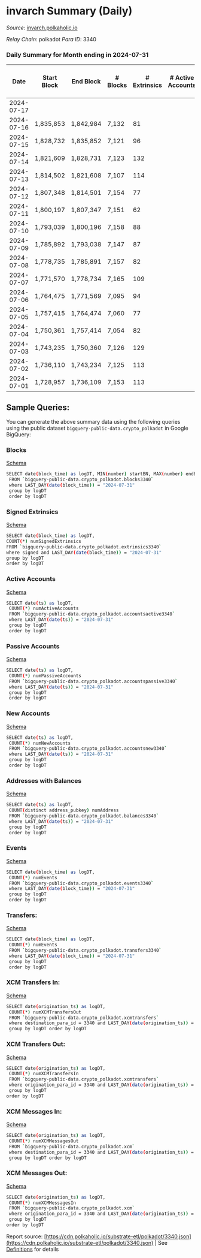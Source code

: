 # invarch Summary (Daily)

_Source_: [invarch.polkaholic.io](https://invarch.polkaholic.io)

*Relay Chain*: polkadot
*Para ID*: 3340



### Daily Summary for Month ending in 2024-07-31


| Date    | Start Block | End Block | # Blocks | # Extrinsics | # Active Accounts | # Passive Accounts | # New Accounts | # Addresses | # Events  | # Transfers ($USD) | # XCM Transfers In ($USD) | # XCM Transfers Out ($USD) | # XCM In | # XCM Out | Issues |
|---------|-------------|-----------|----------|--------------|-------------------|--------------------|----------------|-------------|-----------|--------------------|---------------------------|----------------------------|----------|-----------|--------|
| 2024-07-17 |  |  |  |  |  |  |  |  |  |   |   |   |  |  |  |
| 2024-07-16 | 1,835,853 | 1,842,984 | 7,132 | 81 |  |  |  | 76,548 | 20,692 | 1,734  |   |   |  |  |  |
| 2024-07-15 | 1,828,732 | 1,835,852 | 7,121 | 96 |  |  |  | 76,548 | 24,362 | 2,186  |   |   |  |  |  |
| 2024-07-14 | 1,821,609 | 1,828,731 | 7,123 | 132 |  |  |  | 76,548 | 26,735 | 2,055  |   |   |  |  |  |
| 2024-07-13 | 1,814,502 | 1,821,608 | 7,107 | 114 |  |  |  | 76,548 | 22,495 | 2,167  |   |   |  |  |  |
| 2024-07-12 | 1,807,348 | 1,814,501 | 7,154 | 77 |  |  |  | 76,546 | 25,051 | 1,577  |   |   |  |  |  |
| 2024-07-11 | 1,800,197 | 1,807,347 | 7,151 | 62 |  |  |  | 76,546 | 18,874 | 1,333  |   |   |  |  |  |
| 2024-07-10 | 1,793,039 | 1,800,196 | 7,158 | 88 |  |  |  | 76,546 | 22,689 | 1,955  |   |   |  |  |  |
| 2024-07-09 | 1,785,892 | 1,793,038 | 7,147 | 87 |  |  |  |  | 21,109 | 1,846  |   |   |  |  |  |
| 2024-07-08 | 1,778,735 | 1,785,891 | 7,157 | 82 |  |  |  |  | 23,238 | 1,826  |   |   |  |  |  |
| 2024-07-07 | 1,771,570 | 1,778,734 | 7,165 | 109 |  |  |  |  | 24,473 | 1,867  |   |   |  |  |  |
| 2024-07-06 | 1,764,475 | 1,771,569 | 7,095 | 94 |  |  |  |  | 21,651 | 1,951  |   |   |  |  |  |
| 2024-07-05 | 1,757,415 | 1,764,474 | 7,060 | 77 |  |  |  |  | 18,630 | 1,641  |   |   |  |  |  |
| 2024-07-04 | 1,750,361 | 1,757,414 | 7,054 | 82 |  |  |  |  | 17,850 | 1,407  |   |   |  |  |  |
| 2024-07-03 | 1,743,235 | 1,750,360 | 7,126 | 129 |  |  |  |  | 22,173 | 1,994  |   |   |  |  |  |
| 2024-07-02 | 1,736,110 | 1,743,234 | 7,125 | 113 |  |  |  |  | 22,668 | 2,298  |   |   |  |  |  |
| 2024-07-01 | 1,728,957 | 1,736,109 | 7,153 | 113 |  |  |  |  | 24,272 | 2,280  |   |   |  |  |  |

## Sample Queries:
You can generate the above summary data using the following queries using the public dataset `bigquery-public-data.crypto_polkadot` in Google BigQuery:


### Blocks 

[Schema](https://github.com/colorfulnotion/substrate-etl/blob/main/schema/blocks.json)

```bash
SELECT date(block_time) as logDT, MIN(number) startBN, MAX(number) endBN, COUNT(*) numBlocks 
 FROM `bigquery-public-data.crypto_polkadot.blocks3340`  
 where LAST_DAY(date(block_time)) = "2024-07-31" 
 group by logDT 
 order by logDT
```

### Signed Extrinsics 

[Schema](https://github.com/colorfulnotion/substrate-etl/blob/main/schema/extrinsics.json)

```bash
SELECT date(block_time) as logDT, 
COUNT(*) numSignedExtrinsics 
FROM `bigquery-public-data.crypto_polkadot.extrinsics3340`  
where signed and LAST_DAY(date(block_time)) = "2024-07-31" 
group by logDT 
order by logDT
```

### Active Accounts 

[Schema](https://github.com/colorfulnotion/substrate-etl/blob/main/schema/accountsactive.json)

```bash
SELECT date(ts) as logDT, 
 COUNT(*) numActiveAccounts 
 FROM `bigquery-public-data.crypto_polkadot.accountsactive3340` 
 where LAST_DAY(date(ts)) = "2024-07-31" 
 group by logDT 
 order by logDT
```

### Passive Accounts 

[Schema](https://github.com/colorfulnotion/substrate-etl/blob/main/schema/accountspassive.json)

```bash
SELECT date(ts) as logDT, 
 COUNT(*) numPassiveAccounts 
 FROM `bigquery-public-data.crypto_polkadot.accountspassive3340` 
 where LAST_DAY(date(ts)) = "2024-07-31" 
 group by logDT 
 order by logDT
```

### New Accounts 

[Schema](https://github.com/colorfulnotion/substrate-etl/blob/main/schema/accountsnew.json)

```bash
SELECT date(ts) as logDT, 
 COUNT(*) numNewAccounts 
 FROM `bigquery-public-data.crypto_polkadot.accountsnew3340` 
 where LAST_DAY(date(ts)) = "2024-07-31" 
 group by logDT
 order by logDT
```

### Addresses with Balances 

[Schema](https://github.com/colorfulnotion/substrate-etl/blob/main/schema/balances.json)

```bash
SELECT date(ts) as logDT,
 COUNT(distinct address_pubkey) numAddress 
 FROM `bigquery-public-data.crypto_polkadot.balances3340` 
 where LAST_DAY(date(ts)) = "2024-07-31" 
 group by logDT 
 order by logDT
```

### Events 

[Schema](https://github.com/colorfulnotion/substrate-etl/blob/main/schema/events.json)

```bash
SELECT date(block_time) as logDT, 
 COUNT(*) numEvents 
 FROM `bigquery-public-data.crypto_polkadot.events3340` 
 where LAST_DAY(date(block_time)) = "2024-07-31" 
 group by logDT 
 order by logDT
```

### Transfers:

[Schema](https://github.com/colorfulnotion/substrate-etl/blob/main/schema/transfers.json)

```bash
SELECT date(block_time) as logDT, 
 COUNT(*) numEvents 
 FROM `bigquery-public-data.crypto_polkadot.transfers3340` 
 where LAST_DAY(date(block_time)) = "2024-07-31" 
 group by logDT 
 order by logDT
```

### XCM Transfers In: 

[Schema](https://github.com/colorfulnotion/substrate-etl/blob/main/schema/xcmtransfers.json)

```bash
SELECT date(origination_ts) as logDT, 
 COUNT(*) numXCMTransfersOut 
 FROM `bigquery-public-data.crypto_polkadot.xcmtransfers` 
 where destination_para_id = 3340 and LAST_DAY(date(origination_ts)) = "2024-07-31" 
 group by logDT order by logDT
```

### XCM Transfers Out: 

[Schema](https://github.com/colorfulnotion/substrate-etl/blob/main/schema/xcmtransfers.json)

```bash
SELECT date(origination_ts) as logDT, 
 COUNT(*) numXCMTransfersIn 
 FROM `bigquery-public-data.crypto_polkadot.xcmtransfers` 
 where origination_para_id = 3340 and LAST_DAY(date(origination_ts)) = "2024-07-31" 
 group by logDT 
order by logDT
```

### XCM Messages In: 

[Schema](https://github.com/colorfulnotion/substrate-etl/blob/main/schema/xcm.json)

```bash
SELECT date(origination_ts) as logDT, 
 COUNT(*) numXCMMessagesOut 
 FROM `bigquery-public-data.crypto_polkadot.xcm` 
 where destination_para_id = 3340 and LAST_DAY(date(origination_ts)) = "2024-07-31" 
 group by logDT order by logDT
```

### XCM Messages Out: 

[Schema](https://github.com/colorfulnotion/substrate-etl/blob/main/schema/xcm.json)

```bash
SELECT date(origination_ts) as logDT, 
 COUNT(*) numXCMMessagesIn 
 FROM `bigquery-public-data.crypto_polkadot.xcm` 
 where origination_para_id = 3340 and LAST_DAY(date(origination_ts)) = "2024-07-31" 
 group by logDT 
order by logDT
```


Report source: [https://cdn.polkaholic.io/substrate-etl/polkadot/3340.json](https://cdn.polkaholic.io/substrate-etl/polkadot/3340.json) | See [Definitions](/DEFINITIONS.md) for details
